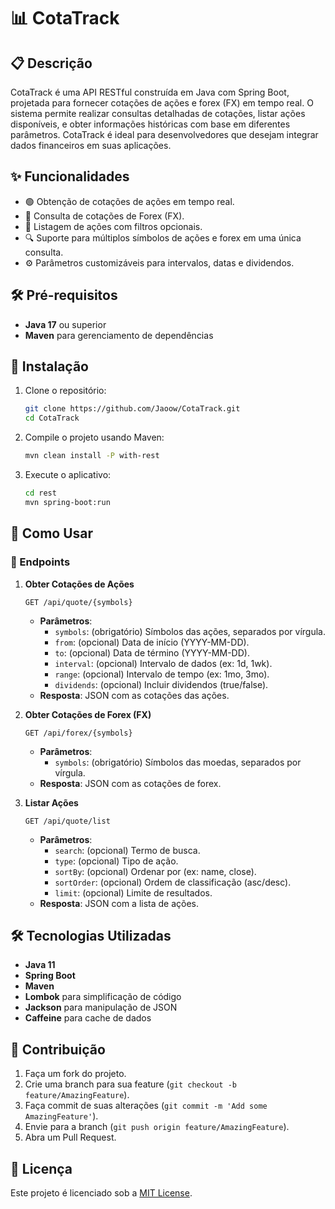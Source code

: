 
# 📊 CotaTrack

## 📋 Descrição

CotaTrack é uma API RESTful construída em Java com Spring Boot, projetada para fornecer cotações de ações e forex (FX) em tempo real. O sistema permite realizar consultas detalhadas de cotações, listar ações disponíveis, e obter informações históricas com base em diferentes parâmetros. CotaTrack é ideal para desenvolvedores que desejam integrar dados financeiros em suas aplicações.

## ✨ Funcionalidades

- 🟢 Obtenção de cotações de ações em tempo real.
- 💱 Consulta de cotações de Forex (FX).
- 📄 Listagem de ações com filtros opcionais.
- 🔍 Suporte para múltiplos símbolos de ações e forex em uma única consulta.
- ⚙️ Parâmetros customizáveis para intervalos, datas e dividendos.

## 🛠️ Pré-requisitos

- **Java 17** ou superior
- **Maven** para gerenciamento de dependências

## 📝 Instalação

1. Clone o repositório:

   ```bash
   git clone https://github.com/Jaoow/CotaTrack.git
   cd CotaTrack
   ```

2. Compile o projeto usando Maven:

   ```bash
   mvn clean install -P with-rest
   ```

3. Execute o aplicativo:

   ```bash
   cd rest
   mvn spring-boot:run
   ```

## 🚀 Como Usar

### 🔗 Endpoints

1. **Obter Cotações de Ações**

   ```
   GET /api/quote/{symbols}
   ```

    - **Parâmetros**:
        - `symbols`: (obrigatório) Símbolos das ações, separados por vírgula.
        - `from`: (opcional) Data de início (YYYY-MM-DD).
        - `to`: (opcional) Data de término (YYYY-MM-DD).
        - `interval`: (opcional) Intervalo de dados (ex: 1d, 1wk).
        - `range`: (opcional) Intervalo de tempo (ex: 1mo, 3mo).
        - `dividends`: (opcional) Incluir dividendos (true/false).
    - **Resposta**: JSON com as cotações das ações.

2. **Obter Cotações de Forex (FX)**

   ```
   GET /api/forex/{symbols}
   ```

    - **Parâmetros**:
        - `symbols`: (obrigatório) Símbolos das moedas, separados por vírgula.
    - **Resposta**: JSON com as cotações de forex.

3. **Listar Ações**

   ```
   GET /api/quote/list
   ```

    - **Parâmetros**:
        - `search`: (opcional) Termo de busca.
        - `type`: (opcional) Tipo de ação.
        - `sortBy`: (opcional) Ordenar por (ex: name, close).
        - `sortOrder`: (opcional) Ordem de classificação (asc/desc).
        - `limit`: (opcional) Limite de resultados.
    - **Resposta**: JSON com a lista de ações.


## 🛠️ Tecnologias Utilizadas

- **Java 11**
- **Spring Boot**
- **Maven**
- **Lombok** para simplificação de código
- **Jackson** para manipulação de JSON
- **Caffeine** para cache de dados

## 🤝 Contribuição

1. Faça um fork do projeto.
2. Crie uma branch para sua feature (`git checkout -b feature/AmazingFeature`).
3. Faça commit de suas alterações (`git commit -m 'Add some AmazingFeature'`).
4. Envie para a branch (`git push origin feature/AmazingFeature`).
5. Abra um Pull Request.

## 📄 Licença

Este projeto é licenciado sob a [MIT License](LICENSE).
